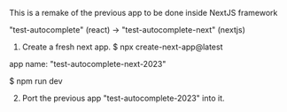 This is a remake of the previous app to be done inside NextJS framework

"test-autocomplete" (react) -> "test-autocomplete-next" (nextjs)

1. Create a fresh next app.
$ npx create-next-app@latest

app name: "test-autocomplete-next-2023"

$ npm run dev

2. Port the previous app "test-autocomplete-2023" into it.
